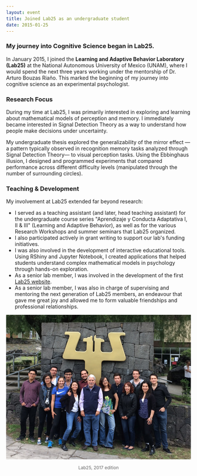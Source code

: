 ```yaml
---
layout: event
title: Joined Lab25 as an undergraduate student
date: 2015-01-25
---
```


### My journey into Cognitive Science began in Lab25.

In January 2015, I joined the <b>Learning and Adaptive Behavior Laboratory (Lab25)</b> at the National Autonomous University of Mexico (UNAM), where I would spend the next three years working under the mentorship of Dr. Arturo Bouzas Riaño. This marked the beginning of my journey into cognitive science as an experimental psychologist.

### Research Focus

During my time at Lab25, I was primarily interested in exploring and learning about mathematical models of perception and memory. I immediately became interested in Signal Detection Theory as a way to understand how people make decisions under uncertainty. 

My undergraduate thesis explored the generalizability of the mirror effect —a pattern typically observed in recognition memory tasks analyzed through Signal Detection Theory— to visual perception tasks. Using the Ebbinghaus illusion, I designed and programmed experiments that compared performance across different difficulty levels (manipulated through the number of surrounding circles).

### Teaching & Development

My involvement at Lab25 extended far beyond research:
- I served as a teaching assistant (and later, head teaching assistant) for the undergraduate course series "Aprendizaje y Conducta Adaptativa I, II & III" (Learning and Adaptive Behavior), as well as for the various Research Workshops and summer seminars that Lab25 organized.
- I also participated actively in grant writing to support our lab's funding initiatives.
- I was also involved in the development of interactive educational tools. Using RShiny and Jupyter Notebook, I created applications that helped students understand complex mathematical models in psychology through hands-on exploration.
- As a senior lab member, I was involved in the development of the first <a class='link' href="https://bouzaslab25.github.io/" target="_blank">Lab25 website</a>.
- As a senior lab member, I was also in charge of supervising and mentoring the next generation of Lab25 members, an endeavour that gave me great joy and allowed me to form valuable friendships and professional relationships.

<div style="text-align: center">
    <img src="/photos/IMG_8233.JPG" alt="Lab25 at UNAM">
    <p style="font-size: 12px; color: #666; text-align: center;">Lab25, 2017 edition</p>
</div>


